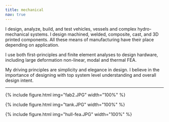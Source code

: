 ```yaml
---
title: mechanical
nav: true
---
```


I design, analyze, build, and test vehicles, vessels and complex hydro-mechanical systems. I design machined, welded, composite, cast, and 3D printed components. All these means of manufacturing have their place depending on application. 

I use both first-principles and finite element analyses to design hardware, including large deformation non-linear, modal and thermal FEA.

My driving principles are simplicity and elegance in design. I believe in the importance of designing with top system level understanding and overall design intent.

--------

{% include figure.html img="fab2.JPG" width="100%" %}

{% include figure.html img="tank.JPG" width="100%" %}

{% include figure.html img="hull-fea.JPG" width="100%" %}
